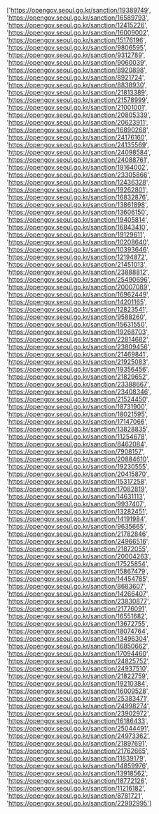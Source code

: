 ['https://opengov.seoul.go.kr/sanction/19389749',
 'https://opengov.seoul.go.kr/sanction/16589793',
 'https://opengov.seoul.go.kr/sanction/12415226',
 'https://opengov.seoul.go.kr/sanction/16009002',
 'https://opengov.seoul.go.kr/sanction/15176196',
 'https://opengov.seoul.go.kr/sanction/9806595',
 'https://opengov.seoul.go.kr/sanction/9312789',
 'https://opengov.seoul.go.kr/sanction/9060039',
 'https://opengov.seoul.go.kr/sanction/8920898',
 'https://opengov.seoul.go.kr/sanction/8921724',
 'https://opengov.seoul.go.kr/sanction/8838930',
 'https://opengov.seoul.go.kr/sanction/21813389',
 'https://opengov.seoul.go.kr/sanction/21578999',
 'https://opengov.seoul.go.kr/sanction/21001001',
 'https://opengov.seoul.go.kr/sanction/20805339',
 'https://opengov.seoul.go.kr/sanction/20623911',
 'https://opengov.seoul.go.kr/sanction/16890268',
 'https://opengov.seoul.go.kr/sanction/24176160',
 'https://opengov.seoul.go.kr/sanction/24135569',
 'https://opengov.seoul.go.kr/sanction/24098584',
 'https://opengov.seoul.go.kr/sanction/24088761',
 'https://opengov.seoul.go.kr/sanction/19164002',
 'https://opengov.seoul.go.kr/sanction/23305866',
 'https://opengov.seoul.go.kr/sanction/12436328',
 'https://opengov.seoul.go.kr/sanction/19262801',
 'https://opengov.seoul.go.kr/sanction/16832876',
 'https://opengov.seoul.go.kr/sanction/13861898',
 'https://opengov.seoul.go.kr/sanction/13606150',
 'https://opengov.seoul.go.kr/sanction/19405814',
 'https://opengov.seoul.go.kr/sanction/16843410',
 'https://opengov.seoul.go.kr/sanction/19129611',
 'https://opengov.seoul.go.kr/sanction/10208640',
 'https://opengov.seoul.go.kr/sanction/10393646',
 'https://opengov.seoul.go.kr/sanction/12194872',
 'https://opengov.seoul.go.kr/sanction/21451013',
 'https://opengov.seoul.go.kr/sanction/23888812',
 'https://opengov.seoul.go.kr/sanction/25490696',
 'https://opengov.seoul.go.kr/sanction/20007089',
 'https://opengov.seoul.go.kr/sanction/16962449',
 'https://opengov.seoul.go.kr/sanction/14201165',
 'https://opengov.seoul.go.kr/sanction/12823541',
 'https://opengov.seoul.go.kr/sanction/9588260',
 'https://opengov.seoul.go.kr/sanction/15631550',
 'https://opengov.seoul.go.kr/sanction/19268703',
 'https://opengov.seoul.go.kr/sanction/22814682',
 'https://opengov.seoul.go.kr/sanction/23809456',
 'https://opengov.seoul.go.kr/sanction/21469841',
 'https://opengov.seoul.go.kr/sanction/21925083',
 'https://opengov.seoul.go.kr/sanction/19356456',
 'https://opengov.seoul.go.kr/sanction/21829652',
 'https://opengov.seoul.go.kr/sanction/23388667',
 'https://opengov.seoul.go.kr/sanction/23408346',
 'https://opengov.seoul.go.kr/sanction/21524450',
 'https://opengov.seoul.go.kr/sanction/18731900',
 'https://opengov.seoul.go.kr/sanction/18021595',
 'https://opengov.seoul.go.kr/sanction/17147066',
 'https://opengov.seoul.go.kr/sanction/13828835',
 'https://opengov.seoul.go.kr/sanction/11254678',
 'https://opengov.seoul.go.kr/sanction/8462084',
 'https://opengov.seoul.go.kr/sanction/7908157',
 'https://opengov.seoul.go.kr/sanction/20884610',
 'https://opengov.seoul.go.kr/sanction/19230555',
 'https://opengov.seoul.go.kr/sanction/20415870',
 'https://opengov.seoul.go.kr/sanction/15317258',
 'https://opengov.seoul.go.kr/sanction/17082819',
 'https://opengov.seoul.go.kr/sanction/14631113',
 'https://opengov.seoul.go.kr/sanction/9937407',
 'https://opengov.seoul.go.kr/sanction/13282451',
 'https://opengov.seoul.go.kr/sanction/14191984',
 'https://opengov.seoul.go.kr/sanction/9635665',
 'https://opengov.seoul.go.kr/sanction/21782846',
 'https://opengov.seoul.go.kr/sanction/24966516',
 'https://opengov.seoul.go.kr/sanction/21872055',
 'https://opengov.seoul.go.kr/sanction/20004263',
 'https://opengov.seoul.go.kr/sanction/17525854',
 'https://opengov.seoul.go.kr/sanction/15867479',
 'https://opengov.seoul.go.kr/sanction/14454785',
 'https://opengov.seoul.go.kr/sanction/8683607',
 'https://opengov.seoul.go.kr/sanction/14266407',
 'https://opengov.seoul.go.kr/sanction/23830877',
 'https://opengov.seoul.go.kr/sanction/21776091',
 'https://opengov.seoul.go.kr/sanction/16551682',
 'https://opengov.seoul.go.kr/sanction/13672755',
 'https://opengov.seoul.go.kr/sanction/18074764',
 'https://opengov.seoul.go.kr/sanction/13496304',
 'https://opengov.seoul.go.kr/sanction/16850662',
 'https://opengov.seoul.go.kr/sanction/17094460',
 'https://opengov.seoul.go.kr/sanction/24825752',
 'https://opengov.seoul.go.kr/sanction/24937510',
 'https://opengov.seoul.go.kr/sanction/21822759',
 'https://opengov.seoul.go.kr/sanction/19210384',
 'https://opengov.seoul.go.kr/sanction/16009528',
 'https://opengov.seoul.go.kr/sanction/25383471',
 'https://opengov.seoul.go.kr/sanction/24998274',
 'https://opengov.seoul.go.kr/sanction/23902972',
 'https://opengov.seoul.go.kr/sanction/16186433',
 'https://opengov.seoul.go.kr/sanction/25044491',
 'https://opengov.seoul.go.kr/sanction/24973362',
 'https://opengov.seoul.go.kr/sanction/21897691',
 'https://opengov.seoul.go.kr/sanction/21762665',
 'https://opengov.seoul.go.kr/sanction/11839179',
 'https://opengov.seoul.go.kr/sanction/14859976',
 'https://opengov.seoul.go.kr/sanction/13918562',
 'https://opengov.seoul.go.kr/sanction/18772126',
 'https://opengov.seoul.go.kr/sanction/11216182',
 'https://opengov.seoul.go.kr/sanction/8781721',
 'https://opengov.seoul.go.kr/sanction/22992995']